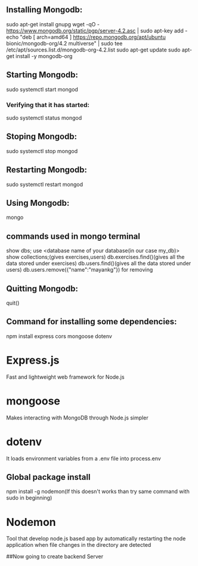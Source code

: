 ## Installing Mongodb:
sudo apt-get install gnupg
wget -qO - https://www.mongodb.org/static/pgp/server-4.2.asc | sudo apt-key add -
echo "deb [ arch=amd64 ] https://repo.mongodb.org/apt/ubuntu bionic/mongodb-org/4.2 multiverse" | sudo tee /etc/apt/sources.list.d/mongodb-org-4.2.list
sudo apt-get update
sudo apt-get install -y mongodb-org

## Starting Mongodb:
sudo systemctl start mongod

### Verifying that it has started:
sudo systemctl status mongod

## Stoping Mongodb:
sudo systemctl stop mongod

## Restarting Mongodb:
sudo systemctl restart mongod

## Using Mongodb:
mongo

## commands used in mongo terminal
show dbs;
use <database name of your database(in our case my_db)>
show collections;(gives exercises,users)
db.exercises.find()(gives all the data stored under exercises)
db.users.find()(gives all the data stored under users)
db.users.remove({"name":"mayankg"}) for removing 

## Quitting Mongodb:
quit()

## Command for installing some dependencies:
npm install express cors mongoose dotenv

# Express.js
Fast and lightweight web framework for Node.js

# mongoose
Makes interacting with MongoDB through Node.js simpler

# dotenv
It loads environment variables from a .env file into process.env

## Global package install
npm install -g nodemon(If this doesn't works than try same command with sudo in beginning)

# Nodemon
Tool that develop node.js based app by automatically restarting the node application when file changes in the directory are detected

##Now going to create backend Server